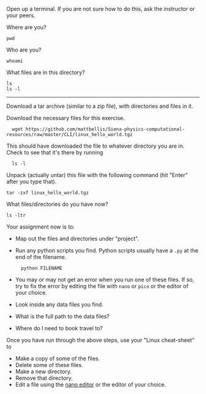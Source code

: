 Open up a terminal. If you are not sure how to do this, ask the instructor or your peers.
  
Where are you?

    pwd 

Who are you?

    whoami

What files are in this directory?

    ls
    ls -l 

------

Download a tar archive (similar to a zip file), with directories and files in it. 

Download the necessary files for this exercise.

```
  wget https://github.com/mattbellis/Siena-physics-computational-resources/raw/master/CLI/linux_hello_world.tgz
```

This should have downloaded the file to whatever directory you are in. Check to see that it's there by running
```
  ls -l
```  

Unpack (actually untar) this file with the following command (hit "Enter" after you type that). 

    tar -zxf linux_hello_world.tgz

What files/directories do you have now?

    ls -ltr 

Your assignment now is to:
* Map out the files and directories under "project".
* Run any python scripts you find. Python scripts usually have a ```.py``` at the end of the filename.

        python FILENAME

* You may or may not get an error when you run one of these files. If so, try to fix the error by editing the file with `nano` or `pico` or the editor of your choice.
* Look inside any data files you find. 
* What is the full path to the data files?
* Where do I need to book travel to?


Once you have run through the above steps, use your "Linux cheat-sheet" to
* Make a copy of some of the files. 
* Delete some of these files. 
* Make a new directory.
* Remove that directory. 
* Edit a file using the [nano editor](http://www.howtogeek.com/howto/42980/the-beginners-guide-to-nano-the-linux-command-line-text-editor/) or the editor of your choice.
